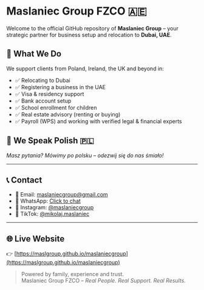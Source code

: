
# Maslaniec Group FZCO 🇦🇪

Welcome to the official GitHub repository of **Maslaniec Group** – your strategic partner for business setup and relocation to **Dubai, UAE**.

## 🌟 What We Do

We support clients from Poland, Ireland, the UK and beyond in:

- ✅ Relocating to Dubai
- ✅ Registering a business in the UAE
- ✅ Visa & residency support
- ✅ Bank account setup
- ✅ School enrollment for children
- ✅ Real estate advisory (renting or buying)
- ✅ Payroll (WPS) and working with verified legal & financial experts

## 💬 We Speak Polish 🇵🇱

*Masz pytania? Mówimy po polsku – odezwij się do nas śmiało!*

---

## 📞 Contact

- 📧 Email: [maslaniecgroup@gmail.com](mailto:maslaniecgroup@gmail.com)
- 💬 WhatsApp: [Click to chat](https://wa.me/971585876880)
- 📸 Instagram: [@maslaniecgroup](https://instagram.com/maslaniecgroup)
- 🎥 TikTok: [@mikolaj.maslaniec](https://www.tiktok.com/@mikolaj.maslaniec)

---

## 🌐 Live Website

👉 [https://maslgroup.github.io/maslaniecgroup](https://maslgroup.github.io/maslaniecgroup)

> Powered by family, experience and trust.  
> Maslaniec Group FZCO – *Real People. Real Support. Real Results.*
